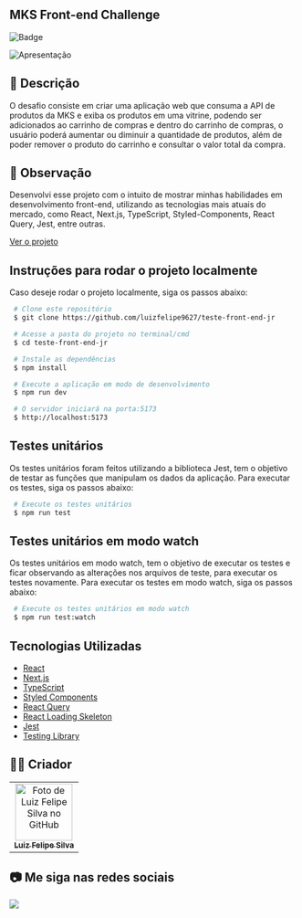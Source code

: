 ## MKS Front-end Challenge

![Badge](http://img.shields.io/static/v1?label=STATUS&message=CONCLUIDO&color=GREEN&style=for-the-badge)

<img src="https://github.com/luizfelipe9627/mks-frontend/blob/main/src/assets/apresentacao.gif" alt="Apresentação">

## 📄 Descrição

O desafio consiste em criar uma aplicação web que consuma a API de produtos da MKS e exiba os produtos em uma vitrine, podendo ser adicionados ao carrinho de compras e dentro do carrinho de compras, o usuário poderá aumentar ou diminuir a quantidade de produtos, além de poder remover o produto do carrinho e consultar o valor total da compra.

## 📑 Observação

Desenvolvi esse projeto com o intuito de mostrar minhas habilidades em desenvolvimento front-end, utilizando as tecnologias mais atuais do mercado, como React, Next.js, TypeScript, Styled-Components, React Query, Jest, entre outras.

<a href='https://luizfelipe9627-mks-frontend-challenge.netlify.app'>Ver o projeto </a>

## Instruções para rodar o projeto localmente
Caso deseje rodar o projeto localmente, siga os passos abaixo:

```bash
 # Clone este repositório
 $ git clone https://github.com/luizfelipe9627/teste-front-end-jr

 # Acesse a pasta do projeto no terminal/cmd
 $ cd teste-front-end-jr

 # Instale as dependências
 $ npm install

 # Execute a aplicação em modo de desenvolvimento
 $ npm run dev

 # O servidor iniciará na porta:5173 
 $ http://localhost:5173
```

## Testes unitários
Os testes unitários foram feitos utilizando a biblioteca Jest, tem o objetivo de testar as funções que manipulam os dados da aplicação. Para executar os testes, siga os passos abaixo:

```bash
 # Execute os testes unitários
 $ npm run test
```

## Testes unitários em modo watch
Os testes unitários em modo watch, tem o objetivo de executar os testes e ficar observando as alterações nos arquivos de teste, para executar os testes novamente. Para executar os testes em modo watch, siga os passos abaixo:

```bash
 # Execute os testes unitários em modo watch
 $ npm run test:watch
```

## Tecnologias Utilizadas

- [React](https://pt-br.reactjs.org/)
- [Next.js](https://nextjs.org/)
- [TypeScript](https://www.typescriptlang.org/)
- [Styled Components](https://styled-components.com/)
- [React Query](https://react-query.tanstack.com/)
- [React Loading Skeleton](https://www.npmjs.com/package/react-loading-skeleton)
- [Jest](https://jestjs.io/)
- [Testing Library](https://testing-library.com/)

## 🧑‍💻 Criador

<table>
  <tr>
    <td align="center">
      <a href="https://github.com/luizfelipe9627">
        <img src="https://github.com/luizfelipe9627.png" width="100px;" alt="Foto de Luiz Felipe Silva no GitHub"/><br>
        <sub>
          <b>Luiz Felipe Silva</b>
        </sub>
      </a>
    </td>
  </tr>
</table>

## 📷 Me siga nas redes sociais<br>

<p align="left">
  <a href="https://www.linkedin.com/in/luizfelipe9627/" target="_blank"><img src="https://img.shields.io/badge/-LinkedIn-%230077B5?style=for-the-badge&logo=linkedin&logoColor=white"></a>
</p>
